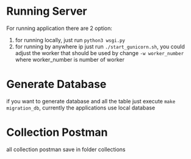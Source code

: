 # Running Server
For running application there are 2 option:
1. for running locally, just run ```python3 wsgi.py```
2.  for running by anywhere ip just run
        ```./start_gunicorn.sh```, you could adjust the worker that should be used by change ```-w worker_number```
        where worker_number is number of worker

# Generate Database 
if you want to generate database and all the table just execute 
```make migration_db```, currently the applications use local database

# Collection Postman
all collection postman save in folder collections